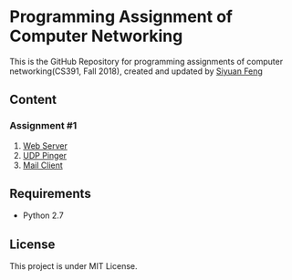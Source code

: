 # Programming Assignment of Computer Networking

This is the GitHub Repository for programming assignments of computer networking(CS391, Fall 2018), created and updated by [Siyuan Feng](https://github.com/Hzfengsy)

## Content
### Assignment #1
1. [Web Server](Assignment/1-WebServer)
2. [UDP Pinger](Assignment/2-UDPPinger)
3. [Mail Client](Assignment/3-MailClient)

## Requirements
- Python 2.7

## License
This project is under MIT License.